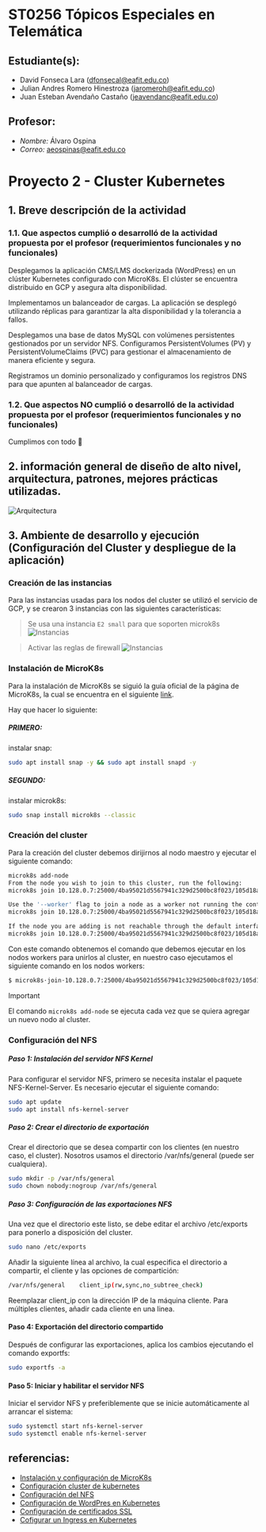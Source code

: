 # ST0256 Tópicos Especiales en Telemática

## Estudiante(s):
- David Fonseca Lara (dfonsecal@eafit.edu.co)
- Julian Andres Romero Hinestroza (jaromeroh@eafit.edu.co)
- Juan Esteban Avendaño Castaño (jeavendanc@eafit.edu.co)

## Profesor: 
- *Nombre:* Álvaro Ospina
- *Correo:* aeospinas@eafit.edu.co

# Proyecto 2 - Cluster Kubernetes

## 1. Breve descripción de la actividad
### 1.1. Que aspectos cumplió o desarrolló de la actividad propuesta por el profesor (requerimientos funcionales y no funcionales)

Desplegamos la aplicación CMS/LMS dockerizada (WordPress) en un clúster Kubernetes configurado con MicroK8s.
El clúster se encuentra distribuido en GCP y asegura alta disponibilidad.

Implementamos un balanceador de cargas.
La aplicación se desplegó utilizando réplicas para garantizar la alta disponibilidad y la tolerancia a fallos.

Desplegamos una base de datos MySQL con volúmenes persistentes gestionados por un servidor NFS.
Configuramos PersistentVolumes (PV) y PersistentVolumeClaims (PVC) para gestionar el almacenamiento de manera eficiente y segura.

Registramos un dominio personalizado y configuramos los registros DNS para que apunten al balanceador de cargas.

### 1.2. Que aspectos NO cumplió o desarrolló de la actividad propuesta por el profesor (requerimientos funcionales y no funcionales)
Cumplimos con todo 🎉

## 2. información general de diseño de alto nivel, arquitectura, patrones, mejores prácticas utilizadas.

![Arquitectura](./images/architecture.png)

## 3. Ambiente de desarrollo y ejecución (Configuración del Cluster y despliegue de la aplicación)
### Creación de las instancias
Para las instancias usadas para los nodos del cluster se utilizó el servicio de GCP, y se crearon 3 instancias con las siguientes características:

> Se usa una instancia `E2 small` para que soporten microk8s
> ![Instancias](./images/vm-creation-1.png)

> Activar las reglas de firewall
> ![Instancias](./images/vm-creation-2.png)

### Instalación de MicroK8s
Para la instalación de MicroK8s se siguió la guía oficial de la página de MicroK8s, la cual se encuentra en el siguiente [link](https://microk8s.io/docs/getting-started).

Hay que hacer lo siguiente:

##### PRIMERO: 
instalar snap:  
```bash
sudo apt install snap -y && sudo apt install snapd -y
```

##### SEGUNDO: 
instalar microk8s: 
```bash
sudo snap install microk8s --classic
```

### Creación del cluster
Para la creación del cluster debemos dirijirnos al nodo maestro y ejecutar el siguiente comando:

```bash
microk8s add-node
From the node you wish to join to this cluster, run the following:
microk8s join 10.128.0.7:25000/4ba95021d5567941c329d2500bc8f023/105d18a7bb28

Use the '--worker' flag to join a node as a worker not running the control plane, eg:
microk8s join 10.128.0.7:25000/4ba95021d5567941c329d2500bc8f023/105d18a7bb28 --worker

If the node you are adding is not reachable through the default interface you can use one of the following:
microk8s join 10.128.0.7:25000/4ba95021d5567941c329d2500bc8f023/105d18a7bb28
```

Con este comando obtenemos el comando que debemos ejecutar en los nodos workers para unirlos al cluster, en nuestro caso ejecutamos el siguiente comando en los nodos workers:

```bash
$ microk8s⋅join⋅10.128.0.7:25000/4ba95021d5567941c329d2500bc8f023/105d18a7bb28
```
> [!IMPORTANT]
> El comando `microk8s add-node` se ejecuta cada vez que se quiera agregar un nuevo nodo al cluster.


### Configuración del NFS 

##### Paso 1: Instalación del servidor NFS Kernel
Para configurar el servidor NFS, primero se necesita instalar el paquete NFS-Kernel-Server. Es necesario ejecutar el siguiente comando:

```bash
sudo apt update
sudo apt install nfs-kernel-server
```

##### Paso 2: Crear el directorio de exportación
Crear el directorio que se desea compartir con los clientes (en nuestro caso, el cluster). Nosotros usamos el directorio /var/nfs/general (puede ser cualquiera). 

```bash
sudo mkdir -p /var/nfs/general
sudo chown nobody:nogroup /var/nfs/general
```

##### Paso 3: Configuración de las exportaciones NFS
Una vez que el directorio este listo, se debe editar el archivo /etc/exports para ponerlo a disposición del cluster. 

```bash
sudo nano /etc/exports
```

Añadir la siguiente línea al archivo, la cual especifica el directorio a compartir, el cliente y las opciones de compartición:

```bash
/var/nfs/general    client_ip(rw,sync,no_subtree_check)
```

Reemplazar client_ip con la dirección IP de la máquina cliente. Para múltiples clientes, añadir cada cliente en una linea.

#### Paso 4: Exportación del directorio compartido
Después de configurar las exportaciones, aplica los cambios ejecutando el comando exportfs:

```bash
sudo exportfs -a
```

#### Paso 5: Iniciar y habilitar el servidor NFS

Iniciar el servidor NFS y preferiblemente que se inicie automáticamente al arrancar el sistema:

```bash
sudo systemctl start nfs-kernel-server
sudo systemctl enable nfs-kernel-server
```

## referencias:
- [Instalación y configuración de MicroK8s](https://microk8s.io/docs/getting-started)
- [Configuración cluster de kubernetes](https://microk8s.io/docs/clustering)
- [Configuración del NFS](https://reintech.io/blog/setting-up-nfs-server-ubuntu-20-04)
- [Configuración de WordPres en Kubernetes](https://sesamedisk.com/deploy-wordpress-on-k8s/)
- [Configuración de certificados SSL](https://stackoverflow.com/questions/67430592/how-to-setup-letsencrypt-with-kubernetes-microk8s-using-default-ingress)
- [Cofigurar un Ingress en Kubernetes](https://kubernetes.io/docs/concepts/services-networking/ingress/)
